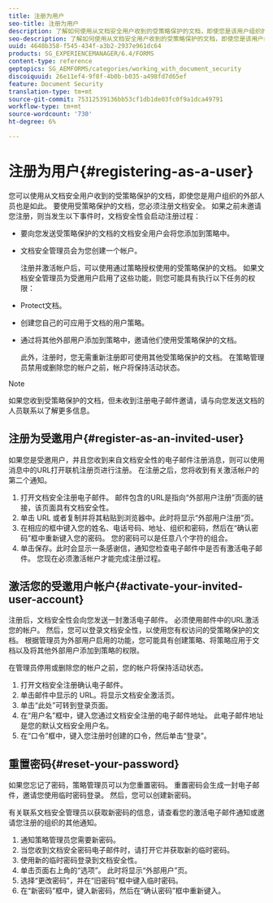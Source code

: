 ```yaml
---
title: 注册为用户
seo-title: 注册为用户
description: 了解如何使用从文档安全用户收到的受策略保护的文档，即使您是该用户组织的外部人员也是如此。
seo-description: 了解如何使用从文档安全用户收到的受策略保护的文档，即使您是该用户组织的外部人员也是如此。
uuid: 4648b358-f545-434f-a3b2-2937e961dc64
products: SG_EXPERIENCEMANAGER/6.4/FORMS
content-type: reference
geptopics: SG_AEMFORMS/categories/working_with_document_security
discoiquuid: 26e11ef4-9f8f-4b0b-b035-a498fd7d65ef
feature: Document Security
translation-type: tm+mt
source-git-commit: 75312539136bb53cf1db1de03fc0f9a1dca49791
workflow-type: tm+mt
source-wordcount: '730'
ht-degree: 6%

---
```



# 注册为用户{#registering-as-a-user}

您可以使用从文档安全用户收到的受策略保护的文档，即使您是用户组织的外部人员也是如此。 要使用受策略保护的文档，您必须注册文档安全。 如果之前未邀请您注册，则当发生以下事件时，文档安全性会启动注册过程：

* 要向您发送受策略保护的文档的文档安全用户会将您添加到策略中。
* 文档安全管理员会为您创建一个帐户。

   注册并激活帐户后，可以使用通过策略授权使用的受策略保护的文档。 如果文档安全管理员为受邀用户启用了这些功能，则您可能具有执行以下任务的权限：

* Protect文档。
* 创建您自己的可应用于文档的用户策略。
* 通过将其他外部用户添加到策略中，邀请他们使用受策略保护的文档。

   此外，注册时，您无需重新注册即可使用其他受策略保护的文档。 在策略管理员禁用或删除您的帐户之前，帐户将保持活动状态。

>[!NOTE]
>
>如果您收到受策略保护的文档，但未收到注册电子邮件邀请，请与向您发送文档的人员联系以了解更多信息。

## 注册为受邀用户{#register-as-an-invited-user}

如果您是受邀用户，并且您收到来自文档安全性的电子邮件注册消息，则可以使用消息中的URL打开联机注册页进行注册。 在注册之后，您将收到有关激活帐户的第二个通知。

1. 打开文档安全注册电子邮件。 邮件包含的URL是指向“外部用户注册”页面的链接，该页面具有文档安全性。
1. 单击 URL 或者复制并将其粘贴到浏览器中。此时将显示“外部用户注册”页。
1. 在相应的框中键入您的姓名、电话号码、地址、组织和密码，然后在“确认密码”框中重新键入您的密码。 您的密码可以是任意八个字符的组合。
1. 单击保存。此时会显示一条感谢信，通知您检查电子邮件中是否有激活电子邮件。 您现在必须激活帐户才能完成注册过程。

## 激活您的受邀用户帐户{#activate-your-invited-user-account}

注册后，文档安全性会向您发送一封激活电子邮件。 必须使用邮件中的URL激活您的帐户。 然后，您可以登录文档安全性，以使用您有权访问的受策略保护的文档。 根据管理员为外部用户启用的功能，您可能具有创建策略、将策略应用于文档以及将其他外部用户添加到策略的权限。

在管理员停用或删除您的帐户之前，您的帐户将保持活动状态。

1. 打开文档安全注册确认电子邮件。
1. 单击邮件中显示的 URL。将显示文档安全激活页。
1. 单击“此处”可转到登录页面。
1. 在“用户名”框中，键入您通过文档安全注册的电子邮件地址。 此电子邮件地址是您的默认文档安全用户名。
1. 在“口令”框中，键入您注册时创建的口令，然后单击“登录”。

## 重置密码{#reset-your-password}

如果您忘记了密码，策略管理员可以为您重置密码。 重置密码会生成一封电子邮件，邀请您使用临时密码登录。 然后，您可以创建新密码。

有关联系文档安全管理员以获取新密码的信息，请查看您的激活电子邮件通知或邀请您注册的组织的其他通知。

1. 通知策略管理员您需要新密码。
1. 当您收到文档安全密码电子邮件时，请打开它并获取新的临时密码。
1. 使用新的临时密码登录到文档安全性。
1. 单击页面右上角的“选项”。 此时将显示“外部用户”页。
1. 选择“更改密码”，并在“旧密码”框中键入临时密码。
1. 在“新密码”框中，键入新密码，然后在“确认密码”框中重新键入。

